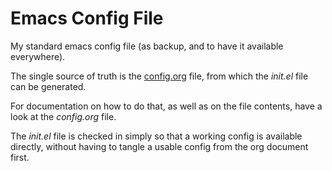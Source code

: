 # Emacs Config File

My standard emacs config file (as backup, and to have it available everywhere).

The single source of truth is the [config.org](./config.org) file, from which the *init.el* file
can be generated.

For documentation on how to do that, as well as on the file contents, have a look at the
*config.org* file.

The *init.el* file is checked in simply so that a working config is available directly, without
having to tangle a usable config from the org document first.
